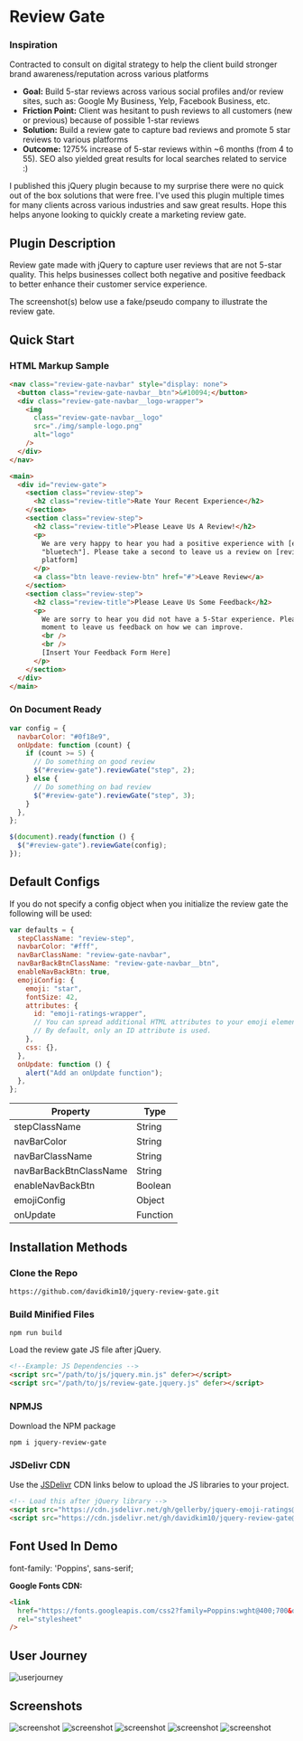 # Review Gate

### Inspiration

Contracted to consult on digital strategy to help the client build stronger brand awareness/reputation across various platforms

- **Goal:** Build 5-star reviews across various social profiles and/or review sites, such as: Google My Business, Yelp, Facebook Business, etc.
- **Friction Point:** Client was hesitant to push reviews to all customers (new or previous) because of possible 1-star reviews
- **Solution:** Build a review gate to capture bad reviews and promote 5 star reviews to various platforms
- **Outcome:** 1275% increase of 5-star reviews within ~6 months (from 4 to 55). SEO also yielded great results for local searches related to service :)

I published this jQuery plugin because to my surprise there were no quick out of the box solutions that were free. I've used this plugin multiple times for many clients across various industries and saw great results. Hope this helps anyone looking to quickly create a marketing review gate.

## Plugin Description

Review gate made with jQuery to capture user reviews that are not 5-star quality. This helps businesses collect both negative and positive feedback to better enhance their customer service experience.

The screenshot(s) below use a fake/pseudo company to illustrate the review gate.

## Quick Start

### HTML Markup Sample

```html
<nav class="review-gate-navbar" style="display: none">
  <button class="review-gate-navbar__btn">&#10094;</button>
  <div class="review-gate-navbar__logo-wrapper">
    <img
      class="review-gate-navbar__logo"
      src="./img/sample-logo.png"
      alt="logo"
    />
  </div>
</nav>

<main>
  <div id="review-gate">
    <section class="review-step">
      <h2 class="review-title">Rate Your Recent Experience</h2>
    </section>
    <section class="review-step">
      <h2 class="review-title">Please Leave Us A Review!</h2>
      <p>
        We are very happy to hear you had a positive experience with [ex:
        "bluetech"]. Please take a second to leave us a review on [review
        platform]
      </p>
      <a class="btn leave-review-btn" href="#">Leave Review</a>
    </section>
    <section class="review-step">
      <h2 class="review-title">Please Leave Us Some Feedback</h2>
      <p>
        We are sorry to hear you did not have a 5-Star experience. Please take a
        moment to leave us feedback on how we can improve.
        <br />
        <br />
        [Insert Your Feedback Form Here]
      </p>
    </section>
  </div>
</main>
```

### On Document Ready

```javascript
var config = {
  navbarColor: "#0f18e9",
  onUpdate: function (count) {
    if (count >= 5) {
      // Do something on good review
      $("#review-gate").reviewGate("step", 2);
    } else {
      // Do something on bad review
      $("#review-gate").reviewGate("step", 3);
    }
  },
};

$(document).ready(function () {
  $("#review-gate").reviewGate(config);
});
```

## Default Configs

If you do not specify a config object when you initialize the review gate the following will be used:

```javascript
var defaults = {
  stepClassName: "review-step",
  navbarColor: "#fff",
  navBarClassName: "review-gate-navbar",
  navBarBackBtnClassName: "review-gate-navbar__btn",
  enableNavBackBtn: true,
  emojiConfig: {
    emoji: "star",
    fontSize: 42,
    attributes: {
      id: "emoji-ratings-wrapper",
      // You can spread additional HTML attributes to your emoji element wrapper.
      // By default, only an ID attribute is used.
    },
    css: {},
  },
  onUpdate: function () {
    alert("Add an onUpdate function");
  },
};
```

| Property               | Type     |
| ---------------------- | -------- |
| stepClassName          | String   |
| navBarColor            | String   |
| navBarClassName        | String   |
| navBarBackBtnClassName | String   |
| enableNavBackBtn       | Boolean  |
| emojiConfig            | Object   |
| onUpdate               | Function |

## Installation Methods

### Clone the Repo

```console
https://github.com/davidkim10/jquery-review-gate.git
```

### Build Minified Files

```console
npm run build
```

Load the review gate JS file after jQuery.

```html
<!--Example: JS Dependencies -->
<script src="/path/to/js/jquery.min.js" defer></script>
<script src="/path/to/js/review-gate.jquery.js" defer></script>
```

### NPMJS

Download the NPM package

```console
npm i jquery-review-gate
```

### JSDelivr CDN

Use the [JSDelivr](https://www.jsdelivr.com/github) CDN links below to upload the JS libraries to your project.

```html
<!-- Load this after jQuery library -->
<script src="https://cdn.jsdelivr.net/gh/gellerby/jquery-emoji-ratings@master/dist/jquery.emojiRatings.min.js"></script>
<script src="https://cdn.jsdelivr.net/gh/davidkim10/jquery-review-gate@master/js/review-gate.jquery.min.js"></script>
```

## Font Used In Demo

font-family: 'Poppins', sans-serif;

**Google Fonts CDN:**

```html
<link
  href="https://fonts.googleapis.com/css2?family=Poppins:wght@400;700&display=swap"
  rel="stylesheet"
/>
```

## User Journey

![userjourney](./img/user-journey-flow.png)

## Screenshots

![screenshot](./img/screenshots/screenshot-00.png)
![screenshot](./img/screenshots/screenshot-01.png)
![screenshot](./img/screenshots/screenshot-02.png)
![screenshot](./img/screenshots/screenshot-03.png)
![screenshot](./img/screenshots/screenshot-04.png)
